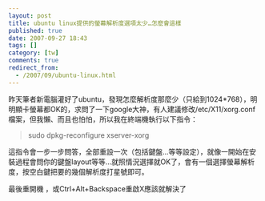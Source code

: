 ```yaml
---
layout: post
title: ubuntu linux提供的螢幕解析度選項太少…怎麼會這樣
published: true
date: 2007-09-27 18:43
tags: []
category: [tw]
comments: true
redirect_from:
  - /2007/09/ubuntu-linux.html
---
```



昨天筆者新電腦灌好了ubuntu，發現怎麼解析度那麼少（只給到1024*768），明明顯卡螢幕都OK的，求問了一下google大神，有人建議修改/etc/X11/xorg.conf檔案，但我懶、而且也怕怕，所以我在終端機執行以下指令：

> sudo dpkg-reconfigure xserver-xorg

這指令會一步一步問答，全部重設一次（包括鍵盤…等等設定），就像一開始在安裝過程會問你的鍵盤layout等等…就照情況選擇就OK了，會有一個選擇螢幕解析度，按空白鍵把要的幾個解析度打星號即可。

最後重開機 ，或Ctrl+Alt+Backspace重啟X應該就解決了

